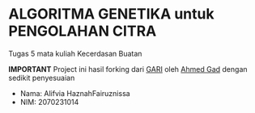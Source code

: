 # ALGORITMA GENETIKA untuk PENGOLAHAN CITRA
Tugas 5 mata kuliah Kecerdasan Buatan

**IMPORTANT** Project ini hasil forking dari [GARI](https://github.com/ahmedfgad/GARI) oleh [Ahmed Gad](https://github.com/ahmedfgad) dengan sedikit penyesuaian

* Nama: Alifvia HaznahFairuznissa
* NIM: 2070231014
